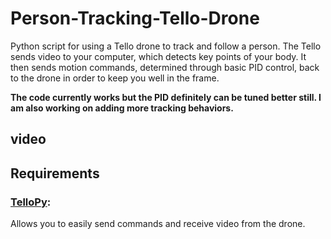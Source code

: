 # Person-Tracking-Tello-Drone
Python script for using a Tello drone to track and follow a person. The Tello sends video to your computer, which detects key points of your body. It then sends motion commands, determined through basic PID control, back to the drone in order to keep you well in the frame.

**The code currently works but the PID definitely can be tuned better still. I am also working on adding more tracking behaviors.**

## video

## Requirements
### [TelloPy](https://github.com/hanyazou/TelloPy):
Allows you to easily send commands and receive video from the drone.
